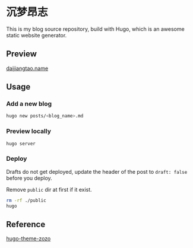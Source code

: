 # 沉梦昂志

This is my blog source repository, build with Hugo, which is an awesome static website generator.

## Preview

[daijiangtao.name](http://daijiangtao.name)

## Usage

### Add a new blog

```bash
hugo new posts/<blog_name>.md
```

### Preview locally

```bash
hugo server
```

### Deploy

Drafts do not get deployed, update the header of the post to `draft: false` before you deploy.

Remove `public` dir at first if it exist.

```bash
rm -rf ./public
hugo
```

## Reference

[hugo-theme-zozo](https://github.com/imzeuk/hugo-theme-zozo)
